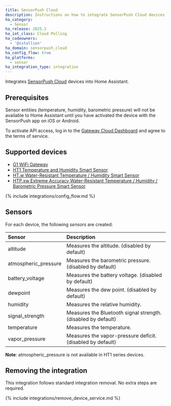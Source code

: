 ```yaml
---
title: SensorPush Cloud
description: Instructions on how to integrate SensorPush Cloud devices into Home Assistant.
ha_category:
  - Sensor
ha_release: 2025.1
ha_iot_class: Cloud Polling
ha_codeowners:
  - '@sstallion'
ha_domain: sensorpush_cloud
ha_config_flow: true
ha_platforms:
  - sensor
ha_integration_type: integration
---
```


Integrates [SensorPush Cloud](https://www.sensorpush.com/) devices into Home Assistant.

## Prerequisites

Sensor entities (temperature, humidity, barometric pressure) will not be available to Home Assistant until you have activated the device with the SensorPush app on iOS or Android.

To activate API access, log in to the [Gateway Cloud Dashboard](https://dashboard.sensorpush.com/) and agree to the terms of service.

## Supported devices

- [G1 WiFi Gateway](https://www.sensorpush.com/products/p/g1-gateway)
- [HT1 Temperature and Humidity Smart Sensor](https://www.sensorpush.com/products/p/ht1)
- [HT.w Water-Resistant Temperature / Humidity Smart Sensor](https://www.sensorpush.com/products/p/ht-w)
- [HTP.xw Extreme Accuracy Water-Resistant Temperature / Humidity / Barometric Pressure Smart Sensor](https://www.sensorpush.com/products/p/htp-xw)

{% include integrations/config_flow.md %}

## Sensors

For each device, the following *sensors* are created:

| Sensor               | Description                                                   |
| :------------------- | :------------------------------------------------------------ |
| altitude             | Measures the altitude. (disabled by default)                  |
| atmospheric_pressure | Measures the barometric pressure. (disabled by default)       |
| battery_voltage      | Measures the battery voltage. (disabled by default)           |
| dewpoint             | Measures the dew point. (disabled by default)                 |
| humidity             | Measures the relative humidity.                               |
| signal_strength      | Measures the Bluetooth signal strength. (disabled by default) |
| temperature          | Measures the temperature.                                     |
| vapor_pressure       | Measures the vapor-pressure deficit. (disabled by default)    |

**Note**: atmospheric_pressure is not available in HT1 series devices.

## Removing the integration

This integration follows standard integration removal. No extra steps are required.

{% include integrations/remove_device_service.md %}
